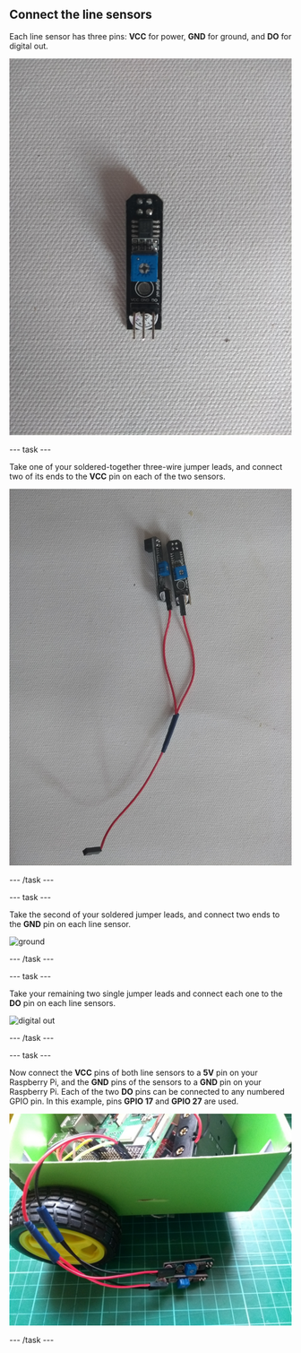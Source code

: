 ## Connect the line sensors

Each line sensor has three pins: **VCC** for power, **GND** for ground, and **DO** for digital out.

![line sensor](images/sensor.jpg)

--- task ---

Take one of your soldered-together three-wire jumper leads, and connect two of its ends to the **VCC** pin on each of the two sensors.

![power](images/power.jpg)

--- /task ---

--- task ---

Take the second of your soldered jumper leads, and connect two ends to the **GND** pin on each line sensor.

![ground](images/ground.jpg)

--- /task ---

--- task ---

Take your remaining two single jumper leads and connect each one to the **DO** pin on each line sensors.

![digital out](images/digital_out.jpg)

--- /task ---

--- task ---

Now connect the **VCC** pins of both line sensors to a **5V** pin on your Raspberry Pi, and the **GND** pins of the sensors to a **GND** pin on your Raspberry Pi. Each of the two **DO** pins can be connected to any numbered GPIO pin. In this example, pins **GPIO 17** and **GPIO 27** are used.

![connected](images/connected.jpg)

--- /task ---
